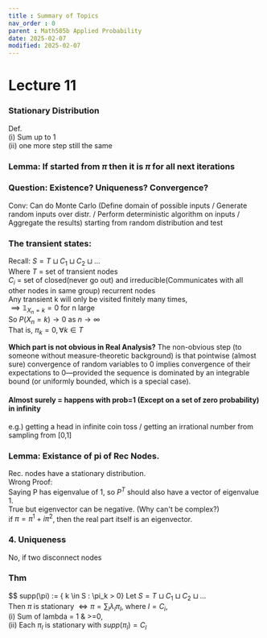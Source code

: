 ```yaml
---
title : Summary of Topics
nav_order : 0
parent : Math505b Applied Probability
date: 2025-02-07
modified: 2025-02-07
---
```

# Lecture 11
### Stationary Distribution
Def.  
(i) Sum up to 1  
(ii) one more step still the same  
### Lemma: If started from $\pi$ then it is $\pi$ for all next iterations  
### Question: Existence? Uniqueness? Convergence?  
Conv: Can do Monte Carlo (Define domain of possible inputs / Generate random inputs over distr. / Perform deterministic algorithm on inputs / Aggregate the results) starting from random distribution and test  

### The transient states:
Recall: $S = T \sqcup C_1 \sqcup C_2 \sqcup ...$    
Where $T$ = set of transient nodes  
$C_i$ = set of closed(never go out) and irreducible(Communicates with all other nodes in same group) recurrent nodes  
Any transient k will only be visited finitely many times,  
$\implies \mathbb{1}_{X_n=k} = 0$ for n large  
So $P(X_n = k) \to 0$ as $n \to \infty$  
That is, $\pi_k = 0, \forall k \in T$  

**Which part is not obvious in Real Analysis?**
The non-obvious step (to someone without measure-theoretic background) is that pointwise (almost sure) convergence of random variables to 0 implies convergence of their expectations to 0—provided the sequence is dominated by an integrable bound (or uniformly bounded, which is a special case).  

#### Almost surely = happens with prob=1 (Except on a set of zero probability) in infinity 
e.g.) getting a head in infinite coin toss / getting an irrational number from sampling from [0,1]  

### Lemma: Existance of pi of Rec Nodes.
Rec. nodes have a stationary distribution.  
Wrong Proof:  
Saying P has eigenvalue of 1, so $P^T$ should also have a vector of eigenvalue 1.  
True but eigenvector can be negative. 
(Why can't be complex?)  
if $\pi = \pi^1 + i \pi^2$, then the real part itself is an eigenvector.

### 4. Uniqueness  
No, if two disconnect nodes  

### Thm
$$ supp(\pi) := { k \in S : \pi_k > 0}
Let $S = T \sqcup C_1 \sqcup C_2 \sqcup ...$    
Then $\pi$ is stationary $\iff \pi = \sum_l \lambda_l \pi_l$, where 
$l = C_i$,  
(i) Sum of lambda = 1 & >=0,  
(ii) Each $\pi_l$ is stationary with $supp(\pi_l) = C_l$